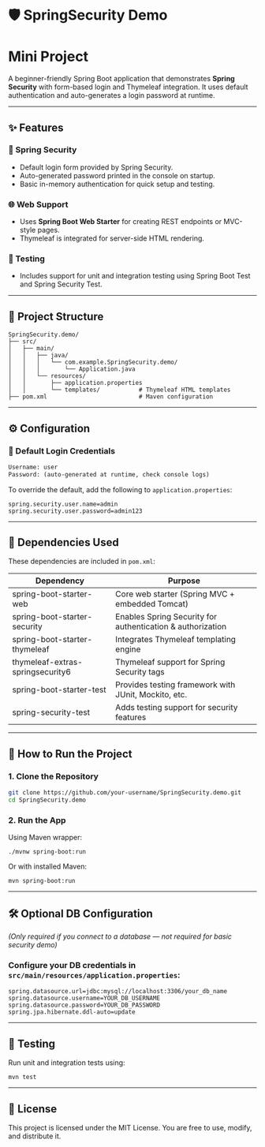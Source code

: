 # 🛡️ SpringSecurity Demo

# Mini Project

A beginner-friendly Spring Boot application that demonstrates **Spring Security** with form-based login and Thymeleaf integration. It uses default authentication and auto-generates a login password at runtime.

---

## ✨ Features

### 🔐 Spring Security
- Default login form provided by Spring Security.
- Auto-generated password printed in the console on startup.
- Basic in-memory authentication for quick setup and testing.

### 🌐 Web Support
- Uses **Spring Boot Web Starter** for creating REST endpoints or MVC-style pages.
- Thymeleaf is integrated for server-side HTML rendering.

### 🧪 Testing
- Includes support for unit and integration testing using Spring Boot Test and Spring Security Test.

---

## 🧱 Project Structure

```
SpringSecurity.demo/
├── src/
│   ├── main/
│   │   ├── java/
│   │   │   └── com.example.SpringSecurity.demo/
│   │   │       └── Application.java
│   │   └── resources/
│   │       ├── application.properties
│   │       └── templates/           # Thymeleaf HTML templates
├── pom.xml                          # Maven configuration
```

---

## ⚙️ Configuration

### 🔑 Default Login Credentials

```txt
Username: user
Password: (auto-generated at runtime, check console logs)
```

To override the default, add the following to `application.properties`:
```properties
spring.security.user.name=admin
spring.security.user.password=admin123
```

---

## 🧩 Dependencies Used

These dependencies are included in `pom.xml`:

| Dependency                          | Purpose                                                        |
|-------------------------------------|----------------------------------------------------------------|
| spring-boot-starter-web             | Core web starter (Spring MVC + embedded Tomcat)               |
| spring-boot-starter-security        | Enables Spring Security for authentication & authorization     |
| spring-boot-starter-thymeleaf       | Integrates Thymeleaf templating engine                         |
| thymeleaf-extras-springsecurity6    | Thymeleaf support for Spring Security tags                     |
| spring-boot-starter-test            | Provides testing framework with JUnit, Mockito, etc.           |
| spring-security-test                | Adds testing support for security features                     |

---

## 🚀 How to Run the Project

### 1. Clone the Repository
```bash
git clone https://github.com/your-username/SpringSecurity.demo.git
cd SpringSecurity.demo
```

### 2. Run the App
Using Maven wrapper:
```
./mvnw spring-boot:run
```
Or with installed Maven:
```
mvn spring-boot:run
```

---

## 🛠️ Optional DB Configuration

*(Only required if you connect to a database — not required for basic security demo)*

### Configure your DB credentials in `src/main/resources/application.properties`:

```properties
spring.datasource.url=jdbc:mysql://localhost:3306/your_db_name
spring.datasource.username=YOUR_DB_USERNAME
spring.datasource.password=YOUR_DB_PASSWORD
spring.jpa.hibernate.ddl-auto=update
```

---

## 🧪 Testing

Run unit and integration tests using:
```
mvn test
```

---

## 📄 License

This project is licensed under the MIT License. You are free to use, modify, and distribute it.
